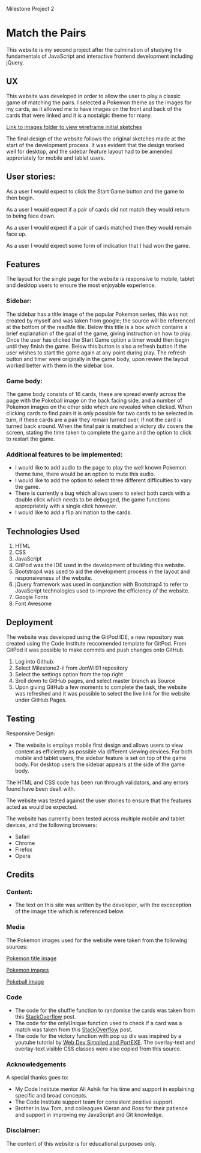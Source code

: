 Milestone Project 2

# Match the Pairs

This website is my second project after the culmination of studying the fundamentals of JavaScript and interactive frontend development including jQuery. 

## UX

This website was developed in order to allow the user to play a classic game of matching the pairs. I selected a Pokemon theme as the images for my cards, as it allowed me to have images on the front and back of the cards that were linked and it is a nostalgic theme for many.

[Link to images folder to view wireframe initial sketches](https://github.com/JonWil91/Milestone-project-1/tree/master/images)

The final design of the website follows the original sketches made at the start of the development process. It was evident that the design worked well for desktop, and the sidebar feature layout had to be amended approriately for mobile and tablet users.

## User stories:

As a user I would expect to click the Start Game button and the game to then begin.

As a user I would expect if a pair of cards did not match they would return to being face down.

As a user I would expect if a pair of cards matched then they would remain face up.

As a user I would expect some form of indication that I had won the game.

## Features

The layout for the single page for the website is responsive to mobile, tablet and desktop users to ensure the most enjoyable experience.

### Sidebar:

The sidebar has a title image of the popular Pokemon series, this was not created by myself and was taken from google; the source will be referenced at the bottom of the readMe file. Below this title is a box which contains a brief explanation of the goal of the game, giving instruction on how to play. Once the user has clicked the Start Game option a timer would then begin until they finish the game. Below this button is also a refresh button if the user wishes to start the game again at any point during play. The refresh button and timer were originally in the game body, upon review the layout worked better with them in the sidebar box.

### Game body:

The game body consists of 16 cards, these are spread evenly across the page with the Pokeball image on the back facing side, and a number of Pokemon images on the other side which are revealed when clicked. When clicking cards to find pairs it is only possible for two cards to be selected in turn, if these cards are a pair they remain turned over, if not the card is turned back around. When the final pair is matched a victory div covers the screen, stating the time taken to complete the game and the option to click to restart the game.

### Additional features to be implemented:

* I would like to add audio to the page to play the well known Pokemon theme tune, there would be an option to mute this audio.
* I would like to add the option to select three different difficulties to vary the game.
* There is currently a bug which allows users to select both cards with a double click which needs to be debugged, the game functions appropriately with a single click however.
* I would like to add a flip animation to the cards.

## Technologies Used

1. HTML
2. CSS
3. JavaScript
4. GitPod was the IDE used in the development of building this website.
5. Bootstrap4 was used to aid the development process in the layout and responsiveness of the website.
6. jQuery framework was used in conjunction with Bootstrap4 to refer to JavaScript technologies used to improve the efficiency of the website.
7. Google Fonts
8. Font Awesome

## Deployment

The website was developed using the GitPod IDE, a new repository was created using the Code Institute reccomended template for GitPod. From GitPod it was possible to make commits and push changes onto GitHub.

1. Log into Github.
2. Select Milestone2-ii from JonWil91 repository
3. Select the settings option from the top right
4. Sroll down to GitHub pages, and select master branch as Source
5. Upon giving GitHub a few moments to complete the task, the website was refreshed and it was possible to select the live link for the website under GitHub Pages.

## Testing

Responsive Design:

* The website is employs mobile first design and allows users to view content as efficiently as possible via different viewing devices. For both mobile and tablet users, the sidebar feature is set on top of the game body. For desktop users the sidebar appears at the side of the game body.

The HTML and CSS code has been run through validators, and any errors found have been dealt with.

The website was tested against the user stories to ensure that the features acted as would be expected.

The website has currently been tested across multiple mobile and tablet devices, and the following browsers:

* Safari
* Chrome
* Firefox
* Opera

## Credits

### Content:

* The text on this site was written by the developer, with the exceception of the image title which is referenced below.

### Media 

The Pokemon images used for the website were taken from the following sources:

[Pokemon title image](https://www.google.com/search?q=pokemon+gotta+catch+em+all&sxsrf=ALeKk01d1_xrUgeuLxLiM7so3a66BTIasw:1582470050248&source=lnms&tbm=isch&sa=X&ved=2ahUKEwi_vNmp-OfnAhVOiFwKHTzNDRIQ_AUoAXoECBcQAw&biw=1440&bih=718#imgrc=HyxGgDw1ZesBcM )

[Pokemon images](http://pngimg.com/imgs/fantasy/pokemon/)

[Pokeball image](https://www.google.com/search?q=pokeball&sxsrf=ALeKk010K1nkhsVJGvwKqvHjgnW1WmaCMw:1582470334894&source=lnms&tbm=isch&sa=X&ved=2ahUKEwik9rax-efnAhVlmVwKHS5hAbAQ_AUoAXoECAwQAw&biw=1440&bih=718#imgrc=DFif-MzWVi8IWM)

### Code

* The code for the shuffle function to randomise the cards was taken from this [StackOverflow](//https://stackoverflow.com/questions/6274339/how-can-i-shuffle-an-array
) post.
* The code for the onlyUnique function used to check if a card was a match was taken from this [StackOverflow](//https://stackoverflow.com/questions/1960473/get-all-unique-values-in-a-javascript-array-remove-duplicates) post.
* The code for the victory function with pop up div was inspired by a youtube tutorial by [Web Dev Simplied and PortEXE](https://www.youtube.com/watch?v=3uuQ3g92oPQ). The overlay-text and overlay-text.visible CSS classes were also copied from this source.

### Acknowledgements

A special thanks goes to:

* My Code Institute mentor Ali Ashik for his time and support in explaining specific and broad concepts.
* The Code Institute support team for consistent positive support.
* Brother in law Tom, and colleagues Kieran and Ross for their patience and support in improving my JavaScript and Git knowledge.

### Disclaimer:

The content of this website is for educational purposes only.